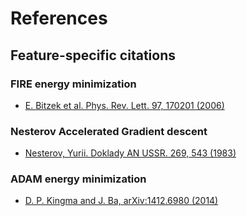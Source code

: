 # References

## Feature-specific citations

### FIRE energy minimization
* [E. Bitzek et al. Phys. Rev. Lett. 97, 170201 (2006)](http://journals.aps.org/prl/abstract/10.1103/PhysRevLett.97.170201)

### Nesterov Accelerated Gradient descent
* [Nesterov, Yurii. Doklady AN USSR. 269, 543 (1983)](https://scholar.google.com/citations?user=DJ8Ep8YAAAAJ&hl=en&oi=sra#d=gs_md_cita-d&p=&u=%2Fcitations%3Fview_op%3Dview_citation%26hl%3Den%26user%3DDJ8Ep8YAAAAJ%26citation_for_view%3DDJ8Ep8YAAAAJ%3AhkOj_22Ku90C%26tzom%3D300)

### ADAM energy minimization
* [D. P. Kingma and J. Ba, arXiv:1412.6980 (2014)](https://arxiv.org/abs/1412.6980)
